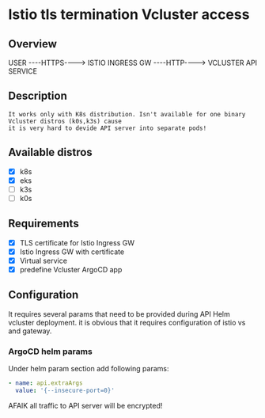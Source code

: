 # Istio tls termination Vcluster access

## Overview

USER ----HTTPS----> ISTIO INGRESS GW ----HTTP----> VCLUSTER API SERVICE


## Description
```console
It works only with K8s distribution. Isn't available for one binary Vcluster distros (k0s,k3s) cause
it is very hard to devide API server into separate pods!
```

## Available distros

- [X] k8s
- [X] eks
- [ ] k3s
- [ ] k0s

## Requirements
- [X] TLS certificate for Istio Ingress GW
- [X] Istio Ingress GW with certificate
- [X] Virtual service
- [X] predefine Vcluster ArgoCD app

## Configuration
It requires several params that need to be provided during API Helm vcluster deployment. 
it is obvious that it requires configuration of istio vs and gateway.

### ArgoCD helm params
Under helm param section add following params:
```yaml
- name: api.extraArgs
  value: '{--insecure-port=0}'
```

AFAIK all traffic to API server will be encrypted!


